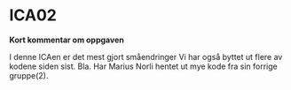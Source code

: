 # ICA02 #

**Kort kommentar om oppgaven**

I denne ICAen er det mest gjort småendringer
Vi har også byttet ut flere av kodene siden sist. Bla. Har Marius Norli hentet ut mye kode fra sin forrige gruppe(2).
